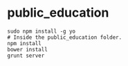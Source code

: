 public_education
================

```
sudo npm install -g yo
# Inside the public_education folder.
npm install
bower install
grunt server
```

